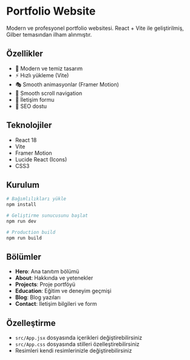 # Portfolio Website

Modern ve profesyonel portfolio websitesi. React + Vite ile geliştirilmiş, Gilber temasından ilham alınmıştır.

## Özellikler

- 🎨 Modern ve temiz tasarım
- ⚡ Hızlı yükleme (Vite)
- 🎭 Smooth animasyonlar (Framer Motion)
- 🧭 Smooth scroll navigation
- 📧 İletişim formu
- 🎯 SEO dostu

## Teknolojiler

- React 18
- Vite
- Framer Motion
- Lucide React (Icons)
- CSS3

## Kurulum

```bash
# Bağımlılıkları yükle
npm install

# Geliştirme sunucusunu başlat
npm run dev

# Production build
npm run build
```

## Bölümler

- **Hero**: Ana tanıtım bölümü
- **About**: Hakkında ve yetenekler
- **Projects**: Proje portföyü
- **Education**: Eğitim ve deneyim geçmişi
- **Blog**: Blog yazıları
- **Contact**: İletişim bilgileri ve form

## Özelleştirme

- `src/App.jsx` dosyasında içerikleri değiştirebilirsiniz
- `src/App.css` dosyasında stilleri özelleştirebilirsiniz
- Resimleri kendi resimlerinizle değiştirebilirsiniz


